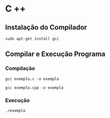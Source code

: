 # C ++ 

## Instalação do Compilador 

```sudo apt-get install gcc```

## Compilar e Execução Programa

### Compilação 

```gcc exemplo.c -o exemplo```

```gcc exemplo.cpp -o exemplo```

### Execução 

```./exemplo```